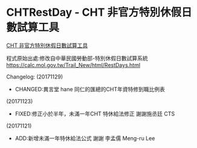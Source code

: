 # CHTRestDay - CHT 非官方特別休假日數試算工具

[CHT 非官方特別休假日數試算工具](https://cfwang0206.github.io/CHTRestDay/CHTRestDay.html)

程式原始出處:修改自中華民國勞動部-特別休假日數試算系統
https://calc.mol.gov.tw/Trail_New/html/RestDays.html



Changelog:
(20171129)
 - CHANGED:異言堂 hane 同仁的匯總的CHT年資特修到職比例表

(20171123)
- FIXED:修正小於半年，未滿一年CHT 特休給法修正  謝謝施丞廷  CTS

(20171121)
- ADD:新增未滿一年特休給法公式 謝謝 李孟儒 Meng-ru Lee

